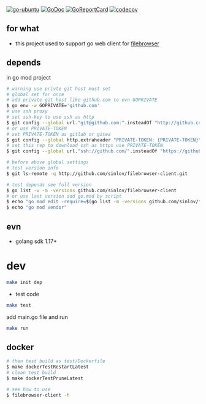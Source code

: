 [![go-ubuntu](https://github.com/sinlov/filebrowser-client/workflows/go-ubuntu/badge.svg?branch=main)](https://github.com/sinlov/filebrowser-client/actions)
[![GoDoc](https://godoc.org/github.com/sinlov/filebrowser-client?status.png)](https://godoc.org/github.com/sinlov/filebrowser-client/)
[![GoReportCard](https://goreportcard.com/badge/github.com/sinlov/filebrowser-client)](https://goreportcard.com/report/github.com/sinlov/filebrowser-client)
[![codecov](https://codecov.io/gh/sinlov/filebrowser-client/branch/main/graph/badge.svg)](https://codecov.io/gh/sinlov/filebrowser-client)

## for what

- this project used to support go web client for [filebrowser](https://github.com/filebrowser/filebrowser)

## depends

in go mod project

```bash
# warning use privte git host must set
# global set for once
# add private git host like github.com to evn GOPRIVATE
$ go env -w GOPRIVATE='github.com'
# use ssh proxy
# set ssh-key to use ssh as http
$ git config --global url."git@github.com:".insteadOf "http://github.com/"
# or use PRIVATE-TOKEN
# set PRIVATE-TOKEN as gitlab or gitea
$ git config --global http.extraheader "PRIVATE-TOKEN: {PRIVATE-TOKEN}"
# set this rep to download ssh as https use PRIVATE-TOKEN
$ git config --global url."ssh://github.com/".insteadOf "https://github.com/"

# before above global settings
# test version info
$ git ls-remote -q http://github.com/sinlov/filebrowser-client.git

# test depends see full version
$ go list -v -m -versions github.com/sinlov/filebrowser-client
# or use last version add go.mod by script
$ echo "go mod edit -require=$(go list -m -versions github.com/sinlov/filebrowser-client | awk '{print $1 "@" $NF}')"
$ echo "go mod vendor"
```

## evn

- golang sdk 1.17+

# dev

```bash
make init dep
```

- test code

```bash
make test
```

add main.go file and run

```bash
make run
```

## docker

```bash
# then test build as test/Dockerfile
$ make dockerTestRestartLatest
# clean test build
$ make dockerTestPruneLatest

# see how to use
$ filebrowser-client -h
```
